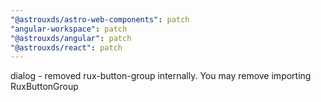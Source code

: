 ```yaml
---
"@astrouxds/astro-web-components": patch
"angular-workspace": patch
"@astrouxds/angular": patch
"@astrouxds/react": patch
---
```


dialog - removed rux-button-group internally. You may remove importing RuxButtonGroup
